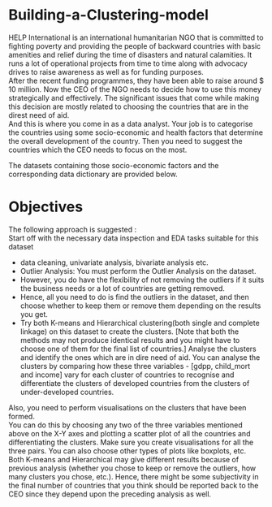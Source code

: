 # Building-a-Clustering-model
HELP International is an international humanitarian NGO that is committed to fighting poverty and providing the people of backward countries with basic amenities and relief during the time of disasters and natural calamities. 
It runs a lot of operational projects from time to time along with advocacy drives to raise awareness as well as for funding purposes.     
After the recent funding programmes, they have been able to raise around $ 10 million. Now the CEO of the NGO needs to decide how to use this money strategically and effectively. 
The significant issues that come while making this decision are mostly related to choosing the countries that are in the direst need of aid.     
And this is where you come in as a data analyst. Your job is to categorise the countries using some socio-economic and health factors that determine the overall development of the country. Then you need to suggest the countries which the CEO needs to focus on the most.  

The datasets containing those socio-economic factors and the corresponding data dictionary are provided below.  

# Objectives 
The following approach is suggested :     
Start off with the necessary data inspection and EDA tasks suitable for this dataset 
  - data cleaning, univariate analysis, bivariate analysis etc. 
  - Outlier Analysis: You must perform the Outlier Analysis on the dataset. 
  - However, you do have the flexibility of not removing the outliers if it suits the business needs or a lot of countries are getting removed. 
  - Hence, all you need to do is find the outliers in the dataset, and then choose whether to keep them or remove them depending on the results you get. 
  - Try both K-means and Hierarchical clustering(both single and complete linkage) on this dataset to create the clusters. 
 [Note that both the methods may not produce identical results and you might have to choose one of them for the final list of countries.] 
 Analyse the clusters and identify the ones which are in dire need of aid. You can analyse the clusters by comparing how these three variables - [gdpp, child_mort and income] vary for each cluster of countries to recognise and differentiate the clusters of developed countries from the clusters of under-developed countries. 
 
 Also, you need to perform visualisations on the clusters that have been formed.  
 You can do this by choosing any two of the three variables mentioned above on the X-Y axes and plotting a scatter plot of all the countries and differentiating the clusters. 
 Make sure you create visualisations for all the three pairs. You can also choose other types of plots like boxplots, etc.  
 Both K-means and Hierarchical may give different results because of previous analysis (whether you chose to keep or remove the outliers, how many clusters you chose,  etc.).
 Hence, there might be some subjectivity in the final number of countries that you think should be reported back to the CEO since they depend upon the preceding analysis as well. 
